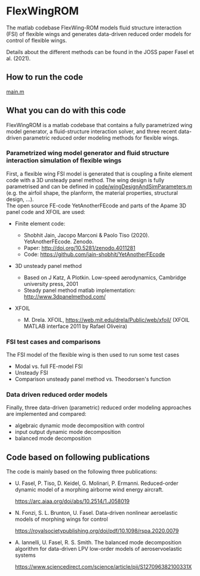 # FlexWingROM
 
The matlab codebase FlexWing-ROM models fluid structure interaction (FSI) of flexible wings and generates data-driven reduced order models for control of flexible wings.  

Details about the different methods can be found in the JOSS paper Fasel et al. (2021).


## How to run the code

[main.m](/main.m)  

## What you can do with this code

FlexWingROM is a matlab codebase that contains a fully parametrized wing model generator, a fluid-structure interaction solver, and three recent data-driven parametric reduced order modeling methods for flexible wings.

### Parametrized wing model generator and fluid structure interaction simulation of flexible wings

First, a flexible wing FSI model is generated that is coupling a finite element code with a 3D unsteady panel method. The wing design is fully parametrised and can be defined in [code/wingDesignAndSimParameters.m](/code/wingDesignAndSimParameters.m) (e.g. the airfoil shape, the planform, the material properties, structural design, ...).  
The open source FE-code YetAnotherFEcode and parts of the Apame 3D panel code and XFOIL are used:
* Finite element code: 
  * Shobhit Jain, Jacopo Marconi & Paolo Tiso (2020). YetAnotherFEcode. Zenodo. 
  * Paper: http://doi.org/10.5281/zenodo.4011281    
  * Code: https://github.com/jain-shobhit/YetAnotherFEcode
    
* 3D unsteady panel method
  * Based on J Katz, A Plotkin. Low-speed aerodynamics, Cambridge university press, 2001
  * Steady panel method matlab implementation: http://www.3dpanelmethod.com/ 
    
* XFOIL
  * M. Drela. XFOIL, https://web.mit.edu/drela/Public/web/xfoil/ (XFOIL MATLAB interface 2011 by Rafael Oliveira) 
   
   
### FSI test cases and comparisons

The FSI model of the flexible wing is then used to run some test cases 
* Modal vs. full FE-model FSI
* Unsteady FSI
* Comparison unsteady panel method vs. Theodorsen's function

### Data driven reduced order models

Finally, three data-driven (parametric) reduced order modeling approaches are implemented and compared:
* algebraic dynamic mode decomposition with control 
* input output dynamic mode decomposition
* balanced mode decomposition


## Code based on following publications

The code is mainly based on the following three publications:

* U. Fasel, P. Tiso, D. Keidel, G. Molinari, P. Ermanni. Reduced-order dynamic model of a morphing airborne wind energy aircraft.
  
  https://arc.aiaa.org/doi/abs/10.2514/1.J058019
     
* N. Fonzi, S. L. Brunton, U. Fasel. Data-driven nonlinear aeroelastic models of morphing wings for control
  
  https://royalsocietypublishing.org/doi/pdf/10.1098/rspa.2020.0079
     
* A. Iannelli, U. Fasel, R. S. Smith. The balanced mode decomposition algorithm for data-driven LPV low-order models of aeroservoelastic systems
  
  https://www.sciencedirect.com/science/article/pii/S127096382100331X
